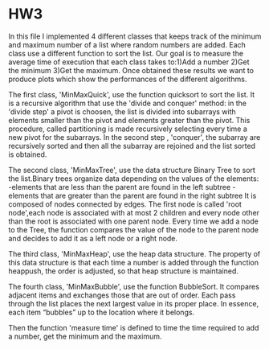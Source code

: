 # HW3
In this file I implemented 4 different classes that keeps track of the minimum and maximum number of a list where random numbers are added. Each class use a different function to sort the list.
Our goal is to measure the average time of execution that each class takes to:1)Add a number 2)Get the minimum 3)Get the maximum. Once obtained these results we want to produce plots which show the performances of the different algorithms.

The first class, 'MinMaxQuick', use the function quicksort to sort the list. It is a recursive algorithm that use the 'divide and conquer' method: in the 'divide step' a pivot is choosen, the list is divided into subarrays with elements smaller than the pivot and elements greater than the pivot. This procedure, called partitioning is made recursively selecting every time a new pivot for the subarrays. In the second step , 'conquer', the subarray are recursively sorted and then all the subarray are rejoined and the list sorted is obtained.

The second class, 'MinMaxTree', use the data structure Binary Tree to sort the list.Binary trees organize data depending on the values of the elements:
-elements that are less than the parent are found in the left subtree
-elements that are greater than the parent are found in the right subtree
It is composed of nodes connected by edges. The first node is called 'root node',each node is associated with at most 2 children and every node other than the root is associated with one parent node. Every time we add a node to the Tree, the function compares the value of the node to the parent node and decides to add it as a left node or a right node.

The third class, 'MinMaxHeap', use the heap data structure. The property of this data structure is that each time a number is added through the function heappush, the order is adjusted, so that heap structure is maintained.

The fourth class, 'MinMaxBubble', use the function BubbleSort. It compares adjacent items and exchanges those that are out of order. Each pass through the list places the next largest value in its proper place. In essence, each item “bubbles” up to the location where it belongs.

Then the function 'measure time' is defined to time the time required to add a number, get the minimum and the maximum.

